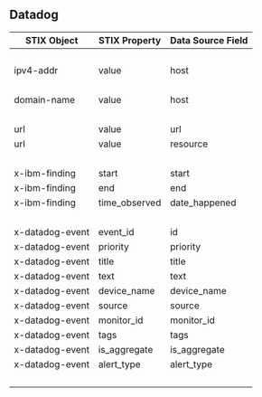 ## Datadog
| STIX Object | STIX Property | Data Source Field |
|--|--|--|
| <br> | | |
| ipv4-addr | value | host |
| <br> | | |
| domain-name | value | host |
| <br> | | |
| url | value | url |
| url | value | resource |
| <br> | | |
| x-ibm-finding | start | start |
| x-ibm-finding | end | end |
| x-ibm-finding | time_observed | date_happened |
| <br> | | |
| x-datadog-event | event_id | id |
| x-datadog-event | priority | priority |
| x-datadog-event | title | title |
| x-datadog-event | text | text |
| x-datadog-event | device_name | device_name |
| x-datadog-event | source | source |
| x-datadog-event | monitor_id | monitor_id |
| x-datadog-event | tags | tags |
| x-datadog-event | is_aggregate | is_aggregate |
| x-datadog-event | alert_type | alert_type |
| <br> | | |
